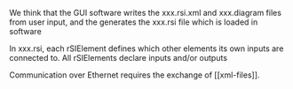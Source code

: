 We think that the GUI software writes the xxx.rsi.xml and xxx.diagram files from user input, and the generates the xxx.rsi file which is loaded in software

In xxx.rsi, each rSIElement defines which other elements its own inputs are connected to. All rSIElements declare inputs and/or outputs

Communication over Ethernet requires the exchange of [[xml-files]].